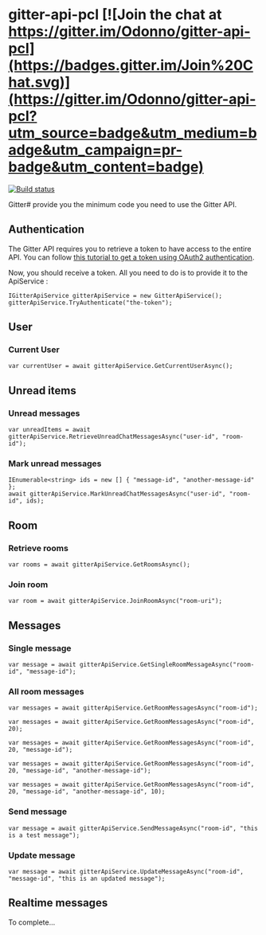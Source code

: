 # gitter-api-pcl [![Join the chat at https://gitter.im/Odonno/gitter-api-pcl](https://badges.gitter.im/Join%20Chat.svg)](https://gitter.im/Odonno/gitter-api-pcl?utm_source=badge&utm_medium=badge&utm_campaign=pr-badge&utm_content=badge)

[![Build status](https://ci.appveyor.com/api/projects/status/dnoqp3gt2f6d6w2t?svg=true)](https://ci.appveyor.com/project/Odonno/gitter-api-pcl)

Gitter# provide you the minimum code you need to use the Gitter API.

## Authentication

The Gitter API requires you to retrieve a token to have access to the entire API. You can follow [this tutorial to get a token using OAuth2 authentication](https://developer.gitter.im/docs/authentication).

Now, you should receive a token. All you need to do is to provide it to the ApiService :

```
IGitterApiService gitterApiService = new GitterApiService();
gitterApiService.TryAuthenticate("the-token");
```

## User

### Current User

```
var currentUser = await gitterApiService.GetCurrentUserAsync();
```

## Unread items

### Unread messages

```
var unreadItems = await gitterApiService.RetrieveUnreadChatMessagesAsync("user-id", "room-id");
```

### Mark unread messages

```
IEnumerable<string> ids = new [] { "message-id", "another-message-id" };
await gitterApiService.MarkUnreadChatMessagesAsync("user-id", "room-id", ids);
```

## Room

### Retrieve rooms

```
var rooms = await gitterApiService.GetRoomsAsync();
```

### Join room

```
var room = await gitterApiService.JoinRoomAsync("room-uri");
```

## Messages

### Single message

```
var message = await gitterApiService.GetSingleRoomMessageAsync("room-id", "message-id");
```

### All room messages

```
var messages = await gitterApiService.GetRoomMessagesAsync("room-id");
```

```
var messages = await gitterApiService.GetRoomMessagesAsync("room-id", 20);
```

```
var messages = await gitterApiService.GetRoomMessagesAsync("room-id", 20, "message-id");
```

```
var messages = await gitterApiService.GetRoomMessagesAsync("room-id", 20, "message-id", "another-message-id");
```

```
var messages = await gitterApiService.GetRoomMessagesAsync("room-id", 20, "message-id", "another-message-id", 10);
```

### Send message

```
var message = await gitterApiService.SendMessageAsync("room-id", "this is a test message");
```

### Update message

```
var message = await gitterApiService.UpdateMessageAsync("room-id", "message-id", "this is an updated message");
```

## Realtime messages

To complete...